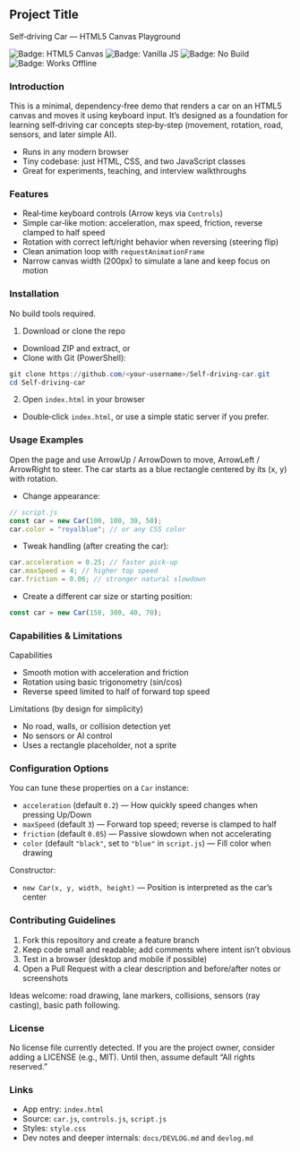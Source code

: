 ## Project Title

Self‑driving Car — HTML5 Canvas Playground

![Badge: HTML5 Canvas](https://img.shields.io/badge/Render-HTML5%20Canvas-orange)
![Badge: Vanilla JS](https://img.shields.io/badge/Stack-Vanilla%20JS-blue)
![Badge: No Build](https://img.shields.io/badge/Build-None-success)
![Badge: Works Offline](https://img.shields.io/badge/Offline-Yes-brightgreen)

### Introduction

This is a minimal, dependency‑free demo that renders a car on an HTML5 canvas and moves it using keyboard input. It’s designed as a foundation for learning self‑driving car concepts step‑by‑step (movement, rotation, road, sensors, and later simple AI).

- Runs in any modern browser
- Tiny codebase: just HTML, CSS, and two JavaScript classes
- Great for experiments, teaching, and interview walkthroughs

### Features

- Real‑time keyboard controls (Arrow keys via `Controls`)
- Simple car‑like motion: acceleration, max speed, friction, reverse clamped to half speed
- Rotation with correct left/right behavior when reversing (steering flip)
- Clean animation loop with `requestAnimationFrame`
- Narrow canvas width (200px) to simulate a lane and keep focus on motion

### Installation

No build tools required.

1. Download or clone the repo

- Download ZIP and extract, or
- Clone with Git (PowerShell):

```powershell
git clone https://github.com/<your-username>/Self-driving-car.git
cd Self-driving-car
```

2. Open `index.html` in your browser

- Double‑click `index.html`, or use a simple static server if you prefer.

### Usage Examples

Open the page and use ArrowUp / ArrowDown to move, ArrowLeft / ArrowRight to steer. The car starts as a blue rectangle centered by its (x, y) with rotation.

- Change appearance:

```js
// script.js
const car = new Car(100, 100, 30, 50);
car.color = "royalblue"; // or any CSS color
```

- Tweak handling (after creating the car):

```js
car.acceleration = 0.25; // faster pick‑up
car.maxSpeed = 4; // higher top speed
car.friction = 0.06; // stronger natural slowdown
```

- Create a different car size or starting position:

```js
const car = new Car(150, 300, 40, 70);
```

### Capabilities & Limitations

Capabilities

- Smooth motion with acceleration and friction
- Rotation using basic trigonometry (sin/cos)
- Reverse speed limited to half of forward top speed

Limitations (by design for simplicity)

- No road, walls, or collision detection yet
- No sensors or AI control
- Uses a rectangle placeholder, not a sprite

### Configuration Options

You can tune these properties on a `Car` instance:

- `acceleration` (default `0.2`) — How quickly speed changes when pressing Up/Down
- `maxSpeed` (default `3`) — Forward top speed; reverse is clamped to half
- `friction` (default `0.05`) — Passive slowdown when not accelerating
- `color` (default `"black"`, set to `"blue"` in `script.js`) — Fill color when drawing

Constructor:

- `new Car(x, y, width, height)` — Position is interpreted as the car’s center

### Contributing Guidelines

1. Fork this repository and create a feature branch
2. Keep code small and readable; add comments where intent isn’t obvious
3. Test in a browser (desktop and mobile if possible)
4. Open a Pull Request with a clear description and before/after notes or screenshots

Ideas welcome: road drawing, lane markers, collisions, sensors (ray casting), basic path following.

### License

No license file currently detected. If you are the project owner, consider adding a LICENSE (e.g., MIT). Until then, assume default “All rights reserved.”

### Links

- App entry: `index.html`
- Source: `car.js`, `controls.js`, `script.js`
- Styles: `style.css`
- Dev notes and deeper internals: `docs/DEVLOG.md` and `devlog.md`
